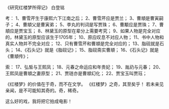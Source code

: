 

《研究红楼梦所得记》 白登铭

考：
1、曹雪芹生于康熙六下江南之后；
2、曹雪芹应是贾兰；
3、曹頫是曹寅嗣子；
4、曹頫父是曹寅弟；
5、李丸的判词是写贾珠；
6、曹颙应是贾珠；
7、曹頫应是贾宝玉；
8、林黛玉的原型在辈分上需要考究；
9、如果人物是完全对应的，林黛玉的原型应该生于1705年；
10、原应叹息不对应人物；
11、书中人物和真实人物并不完全对应；
12、只有曹雪芹和曹頫是完全对应的；
13、脂砚就是石头；
14、《石头记》就是《脂砚记》；
15、脂砚斋实曹頫；
16、《石头记》就是《曹頫传》；

索：
17、弘皙与王熙凤；
18、元春之命运应和年贵妃；
19、胤礽与元春；
20、王熙凤是曹頫之妻原型；
21、贾琏亦是曹頫幻化；
22、贾宝玉叫贾珏；

《红楼梦》的价值在于奇，而不在文学。
《红楼梦》之奇，其至矣乎！
若未亲见亲闻，是不可能知其奇的。奇，稀奇。




这么好的戏，我将把它拍成电影！
